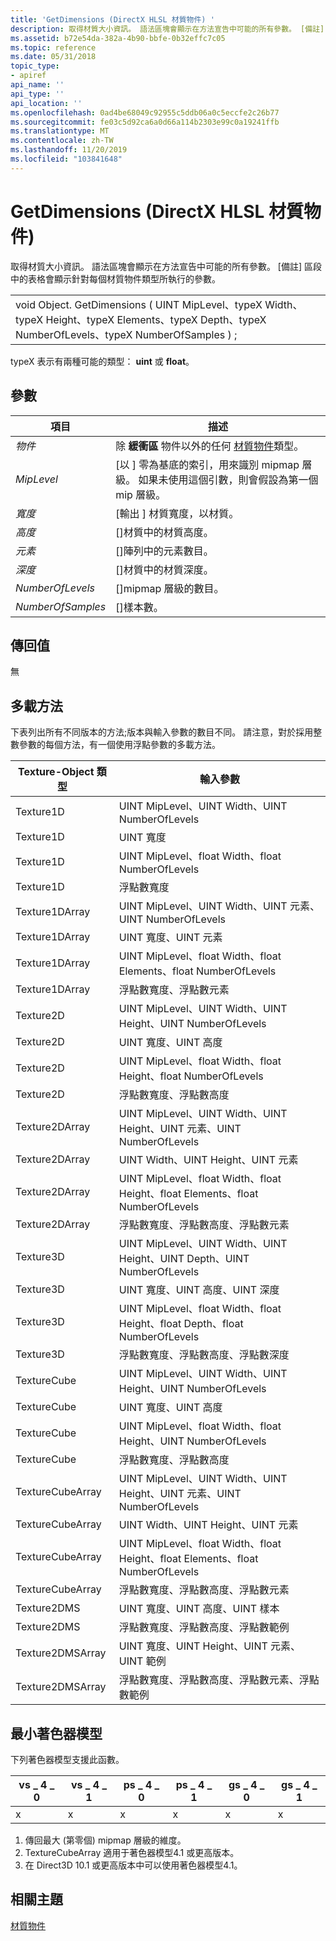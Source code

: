 ```yaml
---
title: 'GetDimensions (DirectX HLSL 材質物件) '
description: 取得材質大小資訊。 語法區塊會顯示在方法宣告中可能的所有參數。 [備註] 區段中的表格會顯示針對每個材質物件類型所執行的參數。
ms.assetid: b72e54da-382a-4b90-bbfe-0b32effc7c05
ms.topic: reference
ms.date: 05/31/2018
topic_type:
- apiref
api_name: ''
api_type: ''
api_location: ''
ms.openlocfilehash: 0ad4be68049c92955c5ddb06a0c5eccfe2c26b77
ms.sourcegitcommit: fe03c5d92ca6a0d66a114b2303e99c0a19241ffb
ms.translationtype: MT
ms.contentlocale: zh-TW
ms.lasthandoff: 11/20/2019
ms.locfileid: "103841648"
---
```

# <a name="getdimensions-directx-hlsl-texture-object"></a>GetDimensions (DirectX HLSL 材質物件) 

取得材質大小資訊。 語法區塊會顯示在方法宣告中可能的所有參數。 [備註] 區段中的表格會顯示針對每個材質物件類型所執行的參數。



|                                                                                                                                                  |
|--------------------------------------------------------------------------------------------------------------------------------------------------|
| void Object. GetDimensions ( UINT MipLevel、typeX Width、typeX Height、typeX Elements、typeX Depth、typeX NumberOfLevels、typeX NumberOfSamples ) ; |



 

typeX 表示有兩種可能的類型： **uint** 或 **float**。

## <a name="parameters"></a>參數



| 項目                                                                                                                               | 描述                                                                                                                          |
|------------------------------------------------------------------------------------------------------------------------------------|--------------------------------------------------------------------------------------------------------------------------------------|
| <span id="Object"></span><span id="object"></span><span id="OBJECT"></span>*物件*<br/>                                     | 除 **緩衝區** 物件以外的任何 [材質物件](dx-graphics-hlsl-to-type.md)類型。<br/>                                       |
| <span id="MipLevel"></span><span id="miplevel"></span><span id="MIPLEVEL"></span>*MipLevel*<br/>                             | \[以 \] 零為基底的索引，用來識別 mipmap 層級。 如果未使用這個引數，則會假設為第一個 mip 層級。<br/> |
| <span id="Width"></span><span id="width"></span><span id="WIDTH"></span>*寬度*<br/>                                         | \[輸出 \] 材質寬度，以材質。<br/>                                                                                     |
| <span id="Height"></span><span id="height"></span><span id="HEIGHT"></span>*高度*<br/>                                     | \[\]材質中的材質高度。<br/>                                                                                    |
| <span id="Elements"></span><span id="elements"></span><span id="ELEMENTS"></span>*元素*<br/>                             | \[\]陣列中的元素數目。<br/>                                                                               |
| <span id="Depth"></span><span id="depth"></span><span id="DEPTH"></span>*深度*<br/>                                         | \[\]材質中的材質深度。<br/>                                                                                     |
| <span id="NumberOfLevels"></span><span id="numberoflevels"></span><span id="NUMBEROFLEVELS"></span>*NumberOfLevels*<br/>     | \[\]mipmap 層級的數目。<br/>                                                                                      |
| <span id="NumberOfSamples"></span><span id="numberofsamples"></span><span id="NUMBEROFSAMPLES"></span>*NumberOfSamples*<br/> | \[\]樣本數。<br/>                                                                                            |



 

## <a name="return-value"></a>傳回值

無

## <a name="overloaded-methods"></a>多載方法

下表列出所有不同版本的方法;版本與輸入參數的數目不同。 請注意，對於採用整數參數的每個方法，有一個使用浮點參數的多載方法。



| Texture-Object 類型 | 輸入參數                                                               |
|---------------------|--------------------------------------------------------------------------------|
| Texture1D           | UINT MipLevel、UINT Width、UINT NumberOfLevels                                 |
| Texture1D           | UINT 寬度                                                                     |
| Texture1D           | UINT MipLevel、float Width、float NumberOfLevels                               |
| Texture1D           | 浮點數寬度                                                                    |
| Texture1DArray      | UINT MipLevel、UINT Width、UINT 元素、UINT NumberOfLevels                  |
| Texture1DArray      | UINT 寬度、UINT 元素                                                      |
| Texture1DArray      | UINT MipLevel、float Width、float Elements、float NumberOfLevels               |
| Texture1DArray      | 浮點數寬度、浮點數元素                                                    |
| Texture2D           | UINT MipLevel、UINT Width、UINT Height、UINT NumberOfLevels                    |
| Texture2D           | UINT 寬度、UINT 高度                                                        |
| Texture2D           | UINT MipLevel、float Width、float Height、float NumberOfLevels                 |
| Texture2D           | 浮點數寬度、浮點數高度                                                      |
| Texture2DArray      | UINT MipLevel、UINT Width、UINT Height、UINT 元素、UINT NumberOfLevels     |
| Texture2DArray      | UINT Width、UINT Height、UINT 元素                                         |
| Texture2DArray      | UINT MipLevel、float Width、float Height、float Elements、float NumberOfLevels |
| Texture2DArray      | 浮點數寬度、浮點數高度、浮點數元素                                      |
| Texture3D           | UINT MipLevel、UINT Width、UINT Height、UINT Depth、UINT NumberOfLevels        |
| Texture3D           | UINT 寬度、UINT 高度、UINT 深度                                            |
| Texture3D           | UINT MipLevel、float Width、float Height、float Depth、float NumberOfLevels    |
| Texture3D           | 浮點數寬度、浮點數高度、浮點數深度                                         |
| TextureCube         | UINT MipLevel、UINT Width、UINT Height、UINT NumberOfLevels                    |
| TextureCube         | UINT 寬度、UINT 高度                                                        |
| TextureCube         | UINT MipLevel、float Width、float Height、UINT NumberOfLevels                  |
| TextureCube         | 浮點數寬度、浮點數高度                                                      |
| TextureCubeArray    | UINT MipLevel、UINT Width、UINT Height、UINT 元素、UINT NumberOfLevels     |
| TextureCubeArray    | UINT Width、UINT Height、UINT 元素                                         |
| TextureCubeArray    | UINT MipLevel、float Width、float Height、float Elements、float NumberOfLevels |
| TextureCubeArray    | 浮點數寬度、浮點數高度、浮點數元素                                      |
| Texture2DMS         | UINT 寬度、UINT 高度、UINT 樣本                                          |
| Texture2DMS         | 浮點數寬度、浮點數高度、浮點數範例                                       |
| Texture2DMSArray    | UINT 寬度、UINT Height、UINT 元素、UINT 範例                           |
| Texture2DMSArray    | 浮點數寬度、浮點數高度、浮點數元素、浮點數範例                       |



 

## <a name="minimum-shader-model"></a>最小著色器模型

下列著色器模型支援此函數。



| vs \_ 4 \_ 0 | vs \_ 4 \_ 1  | ps \_ 4 \_ 0 | ps \_ 4 \_ 1  | gs \_ 4 \_ 0 | gs \_ 4 \_ 1  |
|----------|-----------|----------|-----------|----------|-----------|
| x        | x         | x        | x         | x        | x         |



 

1.  傳回最大 (第零個) mipmap 層級的維度。
2.  TextureCubeArray 適用于著色器模型4.1 或更高版本。
3.  在 Direct3D 10.1 或更高版本中可以使用著色器模型4.1。

## <a name="related-topics"></a>相關主題

<dl> <dt>

[材質物件](dx-graphics-hlsl-to-type.md)
</dt> </dl>

 

 





